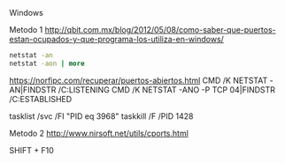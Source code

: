 Windows

Metodo 1
http://qbit.com.mx/blog/2012/05/08/como-saber-que-puertos-estan-ocupados-y-que-programa-los-utiliza-en-windows/

```bat
netstat -an
netstat -aon | more
```

https://norfipc.com/recuperar/puertos-abiertos.html
CMD /K NETSTAT -AN|FINDSTR /C:LISTENING
CMD /K NETSTAT -ANO -P TCP 04|FINDSTR /C:ESTABLISHED

tasklist /svc /FI "PID eq 3968"
taskkill /F /PID 1428

Metodo 2
http://www.nirsoft.net/utils/cports.html

SHIFT + F10
